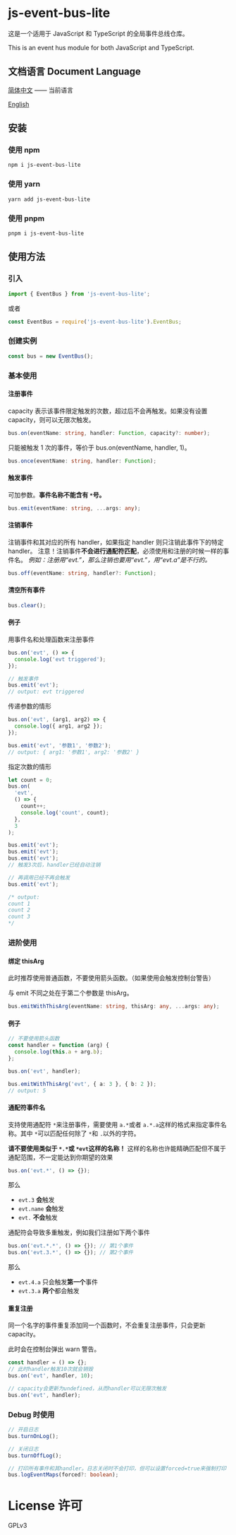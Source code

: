 # js-event-bus-lite

这是一个适用于 JavaScript 和 TypeScript 的全局事件总线仓库。

This is an event hus module for both JavaScript and TypeScript.

## 文档语言 Document Language

[简体中文](README.md) —— 当前语言

[English](readme/README_en.md)

## 安装

### 使用 npm

```shell
npm i js-event-bus-lite
```

### 使用 yarn

```shell
yarn add js-event-bus-lite
```

### 使用 pnpm

```shell
pnpm i js-event-bus-lite
```

## 使用方法

### 引入

```typescript
import { EventBus } from 'js-event-bus-lite';
```

或者

```typescript
const EventBus = require('js-event-bus-lite').EventBus;
```

### 创建实例

```typescript
const bus = new EventBus();
```

### 基本使用

#### 注册事件

capacity 表示该事件限定触发的次数，超过后不会再触发。如果没有设置 capacity，则可以无限次触发。

```typescript
bus.on(eventName: string, handler: Function, capacity?: number);
```

只能被触发 1 次的事件，等价于 bus.on(eventName, handler, 1)。

```typescript
bus.once(eventName: string, handler: Function);
```

#### 触发事件

可加参数。**事件名称不能含有 `*`号。**

```typescript
bus.emit(eventName: string, ...args: any);
```

#### 注销事件

注销事件和其对应的所有 handler，如果指定 handler 则只注销此事件下的特定 handler。
注意！注销事件**不会进行通配符匹配**，必须使用和注册的时候一样的事件名。
_例如：注册用“evt.”，那么注销也要用“evt.”，用“evt.a”是不行的。_

```typescript
bus.off(eventName: string, handler?: Function);
```

#### 清空所有事件

```typescript
bus.clear();
```

#### 例子

用事件名和处理函数来注册事件

```typescript
bus.on('evt', () => {
  console.log('evt triggered');
});

// 触发事件
bus.emit('evt');
// output: evt triggered
```

传递参数的情形

```typescript
bus.on('evt', (arg1, arg2) => {
  console.log({ arg1, arg2 });
});

bus.emit('evt', '参数1', '参数2');
// output: { arg1: '参数1', arg2: '参数2' }
```

指定次数的情形

```typescript
let count = 0;
bus.on(
  'evt',
  () => {
    count++;
    console.log('count', count);
  },
  3
);

bus.emit('evt');
bus.emit('evt');
bus.emit('evt');
// 触发3次后，handler已经自动注销

// 再调用已经不再会触发
bus.emit('evt');

/* output:
count 1
count 2
count 3
*/
```

### 进阶使用

#### 绑定 thisArg

此时推荐使用普通函数，不要使用箭头函数。（如果使用会触发控制台警告）

与 emit 不同之处在于第二个参数是 thisArg。

```typescript
bus.emitWithThisArg(eventName: string, thisArg: any, ...args: any);
```

#### 例子

```typescript
// 不要使用箭头函数
const handler = function (arg) {
  console.log(this.a + arg.b);
};

bus.on('evt', handler);

bus.emitWithThisArg('evt', { a: 3 }, { b: 2 });
// output: 5
```

#### 通配符事件名

支持使用通配符 `*`来注册事件，需要使用 `a.*`或者 `a.*.a`这样的格式来指定事件名称。其中 `*`可以匹配任何除了 `*`和 `.`以外的字符。

**请不要使用类似于 `*.*`或 `*evt`这样的名称！** 这样的名称也许能精确匹配但不属于通配范围，不一定能达到你期望的效果

```typescript
bus.on('evt.*', () => {});
```

那么

- `evt.3` **会**触发
- `evt.name` **会**触发
- `evt.` **不会**触发

通配符会导致多重触发，例如我们注册如下两个事件

```typescript
bus.on('evt.*.*', () => {}); // 第1个事件
bus.on('evt.3.*', () => {}); // 第2个事件
```

那么

- `evt.4.a` 只会触发**第一个**事件
- `evt.3.a` **两个**都会触发

#### 重复注册

同一个名字的事件重复添加同一个函数时，不会重复注册事件，只会更新 capacity。

此时会在控制台弹出 warn 警告。

```typescript
const handler = () => {};
// 此时handler触发10次就会销毁
bus.on('evt', handler, 10);

// capacity会更新为undefined，从而handler可以无限次触发
bus.on('evt', handler);
```

### Debug 时使用

```typescript
// 开启日志
bus.turnOnLog();

// 关闭日志
bus.turnOffLog();

// 打印所有事件和其handler。日志关闭时不会打印，但可以设置forced=true来强制打印
bus.logEventMaps(forced?: boolean);
```

# License 许可

GPLv3
